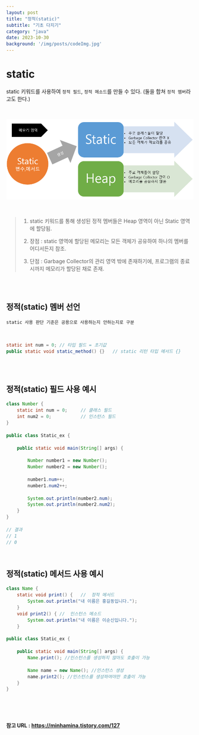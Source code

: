 ```yaml
---
layout: post
title: "정적(static)"
subtitle: "기초 다지기"
category: "java"
date: 2023-10-30
background: '/img/posts/codeImg.jpg'
---
```


# static

static 키워드를 사용하여 `정적 필드`, `정적 메소드`를 만들 수 있다. (둘을 합쳐 `정적 멤버`라고도 한다.)

<br>

![static](/img/posts/static.png)

<br> 

> 1. static 키워드를 통해 생성된 정적 멤버들은 Heap 영역이 아닌 Static 영역에 할당됨. <br>
>
> 2. 장점 : static 영역에 할당된 메모리는 모든 객체가 공유하여 하나의 멤버를 어디서든지 참조.
>
> 3. 단점 : Garbage Collector의 관리 영역 밖에 존재하기에, 프로그램의 종료시까지 메모리가 할당된 채로 존재.

<br>
<br>

## 정적(static) 멤버 선언

`static 사용 판단 기준은 공용으로 사용하는지 안하는지로 구분`

<br> 

```java
static int num = 0; // 타입 필드 = 초기값
public static void static_method() {}   // static 리턴 타입 메서드 {}
```

<br>
<br>

## 정적(static) 필드 사용 예시

```java
class Number {
    static int num = 0;     // 클래스 필드
    int num2 = 0;           // 인스턴스 필드
}

public class Static_ex {

    public static void main(String[] args) {

        Number number1 = new Number();
        Number number2 = new Number();

        number1.num++;
        number1.num2++;

        System.out.println(number2.num);
        System.out.println(number2.num2);
    }
}

// 결과
// 1
// 0
```

<br>

## 정적(static) 메서드 사용 예시

```java
class Name {
    static void print() {   //  정적 메서드
        System.out.println("내 이름은 홍길동입니다.");
    }
    void print2() { //  인스턴스 메소드
	    System.out.println("내 이름은 이순신입니다.");
    }

public class Static_ex {
	
    public static void main(String[] args) {
        Name.print(); //인스턴스를 생성하지 않아도 호출이 가능
            
        Name name = new Name(); //인스턴스 생성
        name.print2(); //인스턴스를 생성하여야만 호출이 가능
    }
}
```

<br>
<br>
<br> 

**참고 URL : <https://minhamina.tistory.com/127>**
